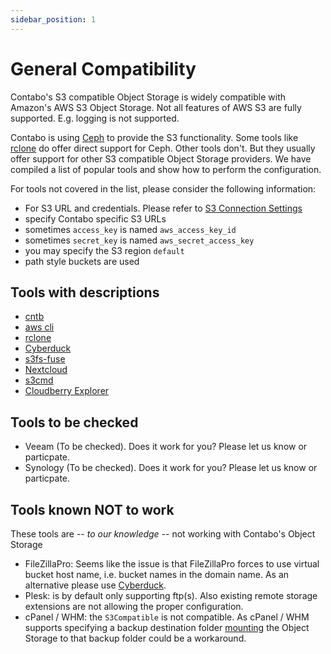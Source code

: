 ```yaml
---
sidebar_position: 1
---
```


# General Compatibility

Contabo's S3 compatible Object Storage is widely compatible with Amazon's AWS S3 Object Storage. Not all features of AWS S3 are fully supported. E.g. logging is not supported.

Contabo is using [Ceph](https://ceph.com/) to provide the S3 functionality. Some tools like [rclone](https://rclone.org/) do offer direct support for Ceph. Other tools don't. But they usually offer support for other S3 compatible Object Storage providers. We have compiled a list of popular tools and show how to perform the configuration.

For tools not covered in the list, please consider the following information:

* For S3 URL and credentials. Please refer to [S3 Connection Settings](/docs/Object-Storage/s3-connection-settings)
* specify Contabo specific S3 URLs
* sometimes `access_key` is named `aws_access_key_id`
* sometimes `secret_key` is named `aws_secret_access_key`
* you may specify the S3 region `default`
* path style buckets are used

## Tools with descriptions

* [cntb](/docs/Object-Storage/Tools/cntb)
* [aws cli](/docs/Object-Storage/Tools/aws-cli)
* [rclone](/docs/Object-Storage/Tools/rclone)
* [Cyberduck](/docs/Object-Storage/Tools/cyberduck)
* [s3fs-fuse](/docs/Object-Storage/Tools/s3fs-fuse)
* [Nextcloud](/docs/Object-Storage/Tools/nextcloud)
* [s3cmd](/docs/Object-Storage/Tools/s3cmd)
* [Cloudberry Explorer](/docs/Object-Storage/Tools/cloudberry-explorer)

## Tools to be checked

* Veeam (To be checked). Does it work for you? Please let us know or particpate.
* Synology (To be checked). Does it work for you? Please let us know or particpate.

## Tools known NOT to work

These tools are -- _to our knowledge_ -- not working with Contabo's Object Storage

* FileZillaPro: Seems like the issue is that FileZillaPro forces to use virtual bucket host name, i.e. bucket names in the domain name.
  As an alternative please use [Cyberduck](/docs/Object-Storage/Tools/cyberduck).
* Plesk: is by default only supporting ftp(s). Also existing remote storage extensions are not allowing the proper configuration.
* cPanel / WHM: the `S3Compatible` is not compatible. As cPanel / WHM supports specifying a backup destination folder [mounting](/docs/Object-Storage/HowTo/mount) the Object Storage to that backup folder could be a workaround.
